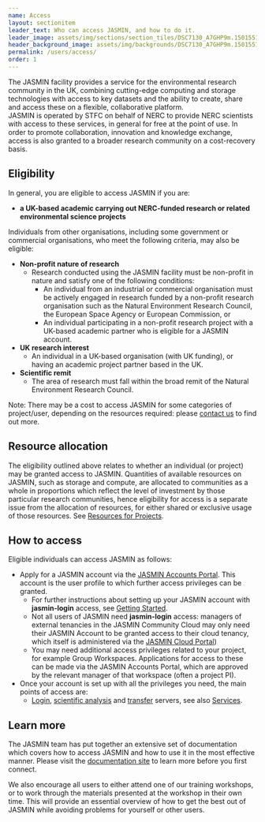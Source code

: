 ```yaml
---
name: Access
layout: sectionitem
leader_text: Who can access JASMIN, and how to do it.
leader_image: assets/img/sections/section_tiles/DSC7130_A7GHP9m.15015514.fill-1000x500.jpg
header_background_image: assets/img/backgrounds/DSC7130_A7GHP9m.15015514.fill-2000x1000.jpg
permalink: /users/access/
order: 1
---
```


The JASMIN facility provides a service for the environmental research community in the UK, combining cutting-edge computing and storage technologies with access to key datasets and the ability to create, share and access these on a flexible, collaborative platform.  
JASMIN is operated by STFC on behalf of NERC to provide NERC scientists with access to these services, in general for free at the point of use. In order to promote collaboration, innovation and knowledge exchange, access is also granted to a broader research community on a cost-recovery basis.

## Eligibility

In general, you are eligible to access JASMIN if you are:

*   **a UK-based academic carrying out NERC-funded research or related environmental science projects**

Individuals from other organisations, including some government or commercial organisations, who meet the following criteria, may also be eligible:

*   **Non-profit nature of research**
    *   Research conducted using the JASMIN facility must be non-profit in nature and satisfy one of the following conditions:
        *   An individual from an industrial or commercial organisation must be actively engaged in research funded by a non-profit research organisation such as the Natural Environment Research Council, the European Space Agency or European Commission, or
        *   An individual participating in a non-profit research project with a UK-based academic partner who is eligible for a JASMIN account.
*   **UK research interest**
    *   An individual in a UK-based organisation (with UK funding), or having an academic project partner based in the UK.
*   **Scientific remit**
    *   The area of research must fall within the broad remit of the Natural Environment Research Council.

Note: There may be a cost to access JASMIN for some categories of project/user, depending on the resources required: please [contact us](mailto:support@jasmin.ac.uk) to find out more.

## Resource allocation

The eligibility outlined above relates to whether an individual (or project) may be granted access to JASMIN. Quantities of available resources on JASMIN, such as storage and compute, are allocated to communities as a whole in proportions which reflect the level of investment by those particular research communities, hence eligibility for access is a separate issue from the allocation of resources, for either shared or exclusive usage of those resources. See [Resources for Projects](/users/resources-projects/).

## How to access

Eligible individuals can access JASMIN as follows:

*   Apply for a JASMIN account via the [JASMIN Accounts Portal](https://accounts.jasmin.ac.uk). This account is the user profile to which further access privileges can be granted.
    *   For further instructions about setting up your JASMIN account with **jasmin-login** access, see [Getting Started](https://help.jasmin.ac.uk/article/189-get-started-with-jasmin).
    *   Not all users of JASMIN need **jasmin-login** access: managers of external tenancies in the JASMIN Community Cloud may only need their JASMIN Account to be granted access to their cloud tenancy, which itself is administered via the [JASMIN Cloud Portal](https://cloud.jasmin.ac.uk))
    *   You may need additional access privileges related to your project, for example Group Workspaces. Applications for access to these can be made via the JASMIN Accounts Portal, which are approved by the relevant manager of that workspace (often a project PI).
*   Once your account is set up with all the privileges you need, the main points of access are:
    *   [Login](https://help.jasmin.ac.uk/article/191-login-servers), [scientific analysis](https://help.jasmin.ac.uk/article/121-sci-servers) and [transfer](https://help.jasmin.ac.uk/article/192-transfer-servers) servers, see also [Services](/about/services/).

## Learn more

The JASMIN team has put together an extensive set of documentation which covers how to access JASMIN and how to use it in the most effective manner. Please visit the [documentation site](https://help.jasmin.ac.uk) to learn more before you first connect.

We also encourage all users to either attend one of our training workshops, or to work through the materials presented at the workshop in their own time. This will provide an essential overview of how to get the best out of JASMIN while avoiding problems for yourself or other users.